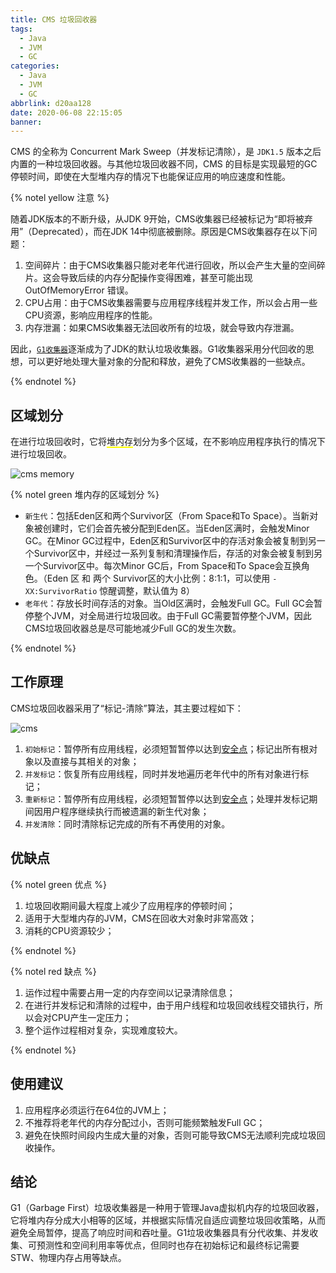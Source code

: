 ```yaml
---
title: CMS 垃圾回收器
tags:
  - Java
  - JVM
  - GC
categories:
  - Java
  - JVM
  - GC
abbrlink: d20aa128
date: 2020-06-08 22:15:05
banner:
---
```


CMS 的全称为 Concurrent Mark Sweep（并发标记清除），是 `JDK1.5` 版本之后内置的一种垃圾回收器。与其他垃圾回收器不同，CMS 的目标是实现最短的GC停顿时间，即使在大型堆内存的情况下也能保证应用的响应速度和性能。

{% notel yellow 注意 %}

随着JDK版本的不断升级，从JDK 9开始，CMS收集器已经被标记为“即将被弃用”（Deprecated），而在JDK 14中彻底被删除。原因是CMS收集器存在以下问题：

1. 空间碎片：由于CMS收集器只能对老年代进行回收，所以会产生大量的空间碎片。这会导致后续的内存分配操作变得困难，甚至可能出现 OutOfMemoryError 错误。
2. CPU占用：由于CMS收集器需要与应用程序线程并发工作，所以会占用一些CPU资源，影响应用程序的性能。
3. 内存泄漏：如果CMS收集器无法回收所有的垃圾，就会导致内存泄漏。

因此，[`G1收集器`](/posts/bc8ac7bc/)逐渐成为了JDK的默认垃圾收集器。G1收集器采用分代回收的思想，可以更好地处理大量对象的分配和释放，避免了CMS收集器的一些缺点。

{% endnotel %}

## 区域划分

在进行垃圾回收时，它将<span style="border-bottom:2px solid yellow">堆内存</span>划分为多个区域，在不影响应用程序执行的情况下进行垃圾回收。

![cms memory](cmsmemory.webp)

{% notel green 堆内存的区域划分 %}

- `新生代`：包括Eden区和两个Survivor区（From Space和To Space）。当新对象被创建时，它们会首先被分配到Eden区。当Eden区满时，会触发Minor GC。在Minor GC过程中，Eden区和Survivor区中的存活对象会被复制到另一个Survivor区中，并经过一系列复制和清理操作后，存活的对象会被复制到另一个Survivor区中。每次Minor GC后，From Space和To Space会互换角色。（Eden 区 和 两个 Survivor区的大小比例：8:1:1，可以使用 `-XX:SurvivorRatio` 惊醒调整，默认值为 8）
- `老年代`：存放长时间存活的对象。当Old区满时，会触发Full GC。Full GC会暂停整个JVM，对全局进行垃圾回收。由于Full GC需要暂停整个JVM，因此CMS垃圾回收器总是尽可能地减少Full GC的发生次数。

{% endnotel %}

## 工作原理

CMS垃圾回收器采用了“标记-清除”算法，其主要过程如下：

![cms](https://icefrozen.github.io/article/java-cms-gc/1552636737931java-cms-gc_.png)

1. `初始标记`：暂停所有应用线程，必须短暂暂停以达到[安全点](/posts/5a9ba959/)；标记出所有根对象以及直接与其相关的对象；
2. `并发标记`：恢复所有应用线程，同时并发地遍历老年代中的所有对象进行标记；
3. `重新标记`：暂停所有应用线程，必须短暂暂停以达到[安全点](/posts/5a9ba959/)；处理并发标记期间因用户程序继续执行而被遗漏的新生代对象；
4. `并发清除`：同时清除标记完成的所有不再使用的对象。

## 优缺点

{% notel green 优点 %}

1. 垃圾回收期间最大程度上减少了应用程序的停顿时间；
2. 适用于大型堆内存的JVM，CMS在回收大对象时非常高效；
3. 消耗的CPU资源较少；

{% endnotel %}

{% notel red 缺点 %}

1. 运作过程中需要占用一定的内存空间以记录清除信息；
2. 在进行并发标记和清除的过程中，由于用户线程和垃圾回收线程交错执行，所以会对CPU产生一定压力；
3. 整个运作过程相对复杂，实现难度较大。

{% endnotel %}

## 使用建议

1. 应用程序必须运行在64位的JVM上；
2. 不推荐将老年代的内存分配过小，否则可能频繁触发Full GC；
3. 避免在快照时间段内生成大量的对象，否则可能导致CMS无法顺利完成垃圾回收操作。

## 结论

G1（Garbage First）垃圾收集器是一种用于管理Java虚拟机内存的垃圾回收器，它将堆内存分成大小相等的区域，并根据实际情况自适应调整垃圾回收策略，从而避免全局暂停，提高了响应时间和吞吐量。G1垃圾收集器具有分代收集、并发收集、可预测性和空间利用率等优点，但同时也存在初始标记和最终标记需要STW、物理内存占用等缺点。
